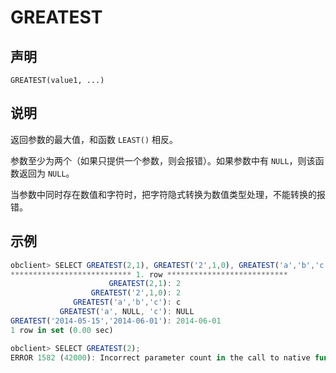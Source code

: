 GREATEST
=============================



声明
-----------------------

```unknow
GREATEST(value1, ...)
```



说明
-----------------------

返回参数的最大值，和函数 `LEAST()` 相反。

参数至少为两个（如果只提供一个参数，则会报错）。如果参数中有 `NULL`，则该函数返回为 `NULL`。

当参数中同时存在数值和字符时，把字符隐式转换为数值类型处理，不能转换的报错。

示例
-----------------------

```javascript
obclient> SELECT GREATEST(2,1), GREATEST('2',1,0), GREATEST('a','b','c'), GREATEST('a', NULL, 'c'), GREATEST('2014-05-15','2014-06-01')\G
*************************** 1. row ***************************
                      GREATEST(2,1): 2
                  GREATEST('2',1,0): 2
              GREATEST('a','b','c'): c
           GREATEST('a', NULL, 'c'): NULL
GREATEST('2014-05-15','2014-06-01'): 2014-06-01
1 row in set (0.00 sec)

obclient> SELECT GREATEST(2);
ERROR 1582 (42000): Incorrect parameter count in the call to native function 'greatest'
```
